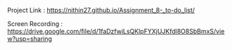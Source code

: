 Project Link : https://nithin27.github.io/Assignment_8-_to-do_list/

Screen Recording : https://drive.google.com/file/d/1faDzfwiLsQKlpFYXjUJKfdl8O8SbBmxS/view?usp=sharing
